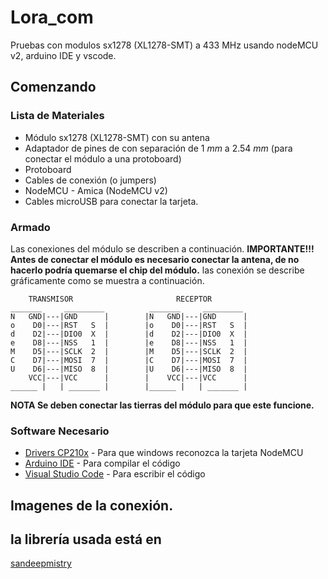 # Lora_com
Pruebas con modulos sx1278 (XL1278-SMT) a 433 MHz usando nodeMCU v2, arduino IDE y vscode.
## Comenzando

### Lista de Materiales
- Módulo sx1278 (XL1278-SMT) con su antena
- Adaptador de pines de con separación de 1 _mm_ a 2.54 _mm_ (para conectar el módulo a una protoboard)
- Protoboard
- Cables de conexión (o jumpers)
- NodeMCU - Amica (NodeMCU v2)
- Cables microUSB para conectar la tarjeta.
### Armado
Las conexiones del módulo se describen a continuación.
__IMPORTANTE!!!
Antes de conectar el módulo es necesario conectar la antena, de no hacerlo podría quemarse el chip del módulo.__
las conexión se describe gráficamente como se muestra a continuación.
```
    TRANSMISOR                       RECEPTOR
_______     _________          _______     _________
N   GND|---|GND      |        |N   GND|---|GND      |
o    D0|---|RST   S  |        |o    D0|---|RST   S  |
d    D2|---|DIO0  X  |        |d    D2|---|DIO0  X  |
e    D8|---|NSS   1  |        |e    D8|---|NSS   1  |
M    D5|---|SCLK  2  |        |M    D5|---|SCLK  2  |
C    D7|---|MOSI  7  |        |C    D7|---|MOSI  7  |
U    D6|---|MISO  8  |        |U    D6|---|MISO  8  |
    VCC|---|VCC      |        |    VCC|---|VCC      |
______ |   | _______ |        |______ |   | _______ |
```
__NOTA
Se deben conectar las tierras del módulo para que este funcione.__

### Software Necesario

* [Drivers CP210x](https://www.silabs.com/community/interface/knowledge-base.entry.html/2016/12/30/downloading_cp210xd-ek07) - Para que windows reconozca la tarjeta NodeMCU
* [Arduino IDE](https://www.arduino.cc/en/main/software) - Para compilar el código
* [Visual Studio Code](https://code.visualstudio.com/) - Para escribir el código

## Imagenes de la conexión.


## la librería usada está en
[sandeepmistry](https://github.com/sandeepmistry/arduino-LoRa)
